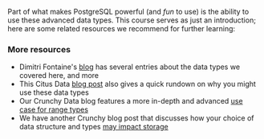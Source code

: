 Part of what makes PostgreSQL powerful (and _fun_ to use) is the ability to use
 these advanced data types. This course serves as just an introduction; here 
 are some related resources we recommend for further learning:

### More resources

* Dimitri Fontaine's [blog](https://tapoueh.org/tags/data-types/) has several 
entries about the data types we covered here, and more
* This Citus Data [blog post](https://www.citusdata.com/blog/2018/08/29/datatypes-you-should-consider-using/) 
also gives a quick rundown on why you might use these data types
* Our Crunchy Data blog features a more in-depth and advanced 
[use case for range types]((https://info.crunchydata.com/blog/range-types-recursion-how-to-search-availability-with-postgresql))
* We have another Crunchy blog post that discusses how your choice of data 
structure and types [may impact storage](https://info.crunchydata.com/blog/how-your-postgresql-data-model-affects-storage) 
